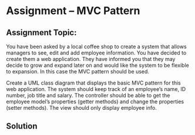 # Assignment – MVC Pattern

## Assignment Topic:

You have been asked by a local coffee shop to create a system that allows managers to see, edit and add employee information. You have decided to create them a web application. They have informed you that they may decide to grow and expand later on and would like the system to be flexible to expansion. In this case the MVC pattern should be used.

Create a UML class diagram that displays the basic MVC pattern for this web application. The system should keep track of an employee’s name, ID number, job title and salary. The controller should be able to get the employee model’s properties (getter methods) and change the properties (setter methods). The view should only display employee info.

## Solution
